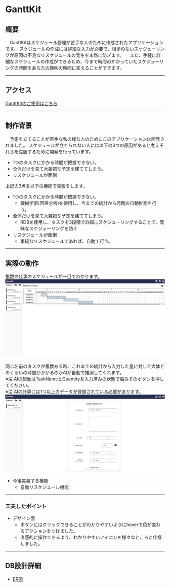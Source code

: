 # GanttKit

## 概要

　GanttKitはスケジュール管理が苦手な人のために作成されたアプリケーションです。
スケジュールの作成には詳細な入力が必要で、根拠のないスケジューリングが原因の不毛なリスケジュールの発生を未然に防ぎます。
　また、手軽に詳細なスケジュールの作成ができるため、今まで時間のかかっていたスケジューリングの時間をあなたの趣味の時間に変えることができます。
***
## アクセス

[GanttKitのご使用はこちら](https://ganttkit.herokuapp.com/)

***

## 制作背景

　予定を立てることが苦手な私の様な人のためにこのアプリケーションは開発されました。
スケジュールが立てられない人には以下の3つの原因があると考えそれらを克服するために開発を行っています。

- 1つのタスクにかかる時間が把握できない。
- 全体だけを見て大雑把な予定を建ててしまう。
- リスケジュールが面倒

上記の3点を以下の機能で克服をします。

- 1つのタスクにかかる時間が把握できない。
  - 機械学習(回帰分析)を使用し、今までの統計から時間の自動推測を行う。
- 全体だけを見て大雑把な予定を建ててしまう。
  - RDBを使用し、タスクを3段階で詳細にスケジューリングすることで、曖昧なスケジューリングを防ぐ
- リスケジュールが面倒
  - 単純なリスケジュールであれば、自動で行う。

***

## 実際の動作
複数の仕事のスケジュールが一目でわかります。
![複数の仕事のスケジュールが一目でわかる画像](public/images/readme/works_sample.PNG)

同じ名前のタスクが複数ある時、これまでの統計から入力した量に対して大体どのくらいの時間がかかるのかAIが自動で推測してくれます。  
※注 AIの起動はTaskNameとQuantityを入力済みの状態で脳みそのボタンを押してください。  
※注 AIの計算には1つ以上のデータが登録されている必要があります。
![機械学習のページ](public/images/readme/MachineLearning.PNG)


- 今後実装する機能
  - 自動リスケジュール機能

***

### 工夫したポイント
- デザイン面
  - ボタンにはクリックできることがわかりやすいようにhoverで色が変わるアクションをつけました。
  - 直感的に操作できるよう、わかりやすいアイコンを様々なところに仕様しました。


***

## DB設計詳細
- [ER図](https://www.lucidchart.com/documents/edit/d75268f5-58f7-4575-a0f4-05fcf3f12ae6/0_0?beaconFlowId=7A1529A81DFB06B6#?folder_id=home&browser=icon)
